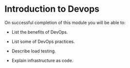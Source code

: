 # Introduction to Devops 

On successful completion of this module you will be able to:

- List the benefits of DevOps.

- List some of DevOps practices.

- Describe load testing.

- Explain infrastructure as code.

